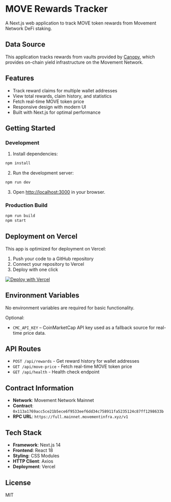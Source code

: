 # MOVE Rewards Tracker

A Next.js web application to track MOVE token rewards from Movement Network DeFi staking.

## Data Source

This application tracks rewards from vaults provided by [Canopy](https://app.canopyhub.xyz/explore), which provides on-chain yield infrastructure on the Movement Network.

## Features

- Track reward claims for multiple wallet addresses
- View total rewards, claim history, and statistics
- Fetch real-time MOVE token price
- Responsive design with modern UI
- Built with Next.js for optimal performance

## Getting Started

### Development

1. Install dependencies:
```bash
npm install
```

2. Run the development server:
```bash
npm run dev
```

3. Open [http://localhost:3000](http://localhost:3000) in your browser.

### Production Build

```bash
npm run build
npm start
```

## Deployment on Vercel

This app is optimized for deployment on Vercel:

1. Push your code to a GitHub repository
2. Connect your repository to Vercel
3. Deploy with one click

[![Deploy with Vercel](https://vercel.com/button)](https://vercel.com/new/clone?repository-url=https://github.com/yourusername/move-rewards-tracker)

## Environment Variables

No environment variables are required for basic functionality.

Optional:

- `CMC_API_KEY` – CoinMarketCap API key used as a fallback source for real-time price data.

## API Routes

- `POST /api/rewards` - Get reward history for wallet addresses
- `GET /api/move-price` - Fetch real-time MOVE token price
- `GET /api/health` - Health check endpoint

## Contract Information

- **Network**: Movement Network Mainnet
- **Contract**: `0x113a1769acc5ce21b5ece6f9533eef6dd34c758911fa5235124c87ff1298633b`
- **RPC URL**: `https://full.mainnet.movementinfra.xyz/v1`


## Tech Stack

- **Framework**: Next.js 14
- **Frontend**: React 18
- **Styling**: CSS Modules
- **HTTP Client**: Axios
- **Deployment**: Vercel

## License

MIT
